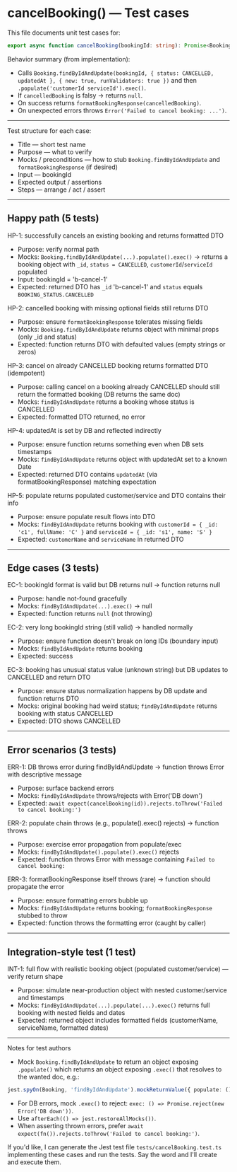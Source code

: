 # cancelBooking() — Test cases

This file documents unit test cases for:

```ts
export async function cancelBooking(bookingId: string): Promise<BookingResponseDTO | null>
```

Behavior summary (from implementation):
- Calls `Booking.findByIdAndUpdate(bookingId, { status: CANCELLED, updatedAt }, { new: true, runValidators: true })` and then `.populate('customerId serviceId').exec()`.
- If `cancelledBooking` is falsy -> returns `null`.
- On success returns `formatBookingResponse(cancelledBooking)`.
- On unexpected errors throws `Error('Failed to cancel booking: ...')`.

----

Test structure for each case:
- Title — short test name
- Purpose — what to verify
- Mocks / preconditions — how to stub `Booking.findByIdAndUpdate` and `formatBookingResponse` (if desired)
- Input — bookingId
- Expected output / assertions
- Steps — arrange / act / assert

----

## Happy path (5 tests)

HP-1: successfully cancels an existing booking and returns formatted DTO
- Purpose: verify normal path
- Mocks: `Booking.findByIdAndUpdate(...).populate().exec()` -> returns a booking object with `_id`, `status = CANCELLED`, `customerId`/`serviceId` populated
- Input: bookingId = 'b-cancel-1'
- Expected: returned DTO has `_id` 'b-cancel-1' and `status` equals `BOOKING_STATUS.CANCELLED`

HP-2: cancelled booking with missing optional fields still returns DTO
- Purpose: ensure `formatBookingResponse` tolerates missing fields
- Mocks: `Booking.findByIdAndUpdate` returns object with minimal props (only _id and status)
- Expected: function returns DTO with defaulted values (empty strings or zeros)

HP-3: cancel on already CANCELLED booking returns formatted DTO (idempotent)
- Purpose: calling cancel on a booking already CANCELLED should still return the formatted booking (DB returns the same doc)
- Mocks: `findByIdAndUpdate` returns a booking whose status is CANCELLED
- Expected: formatted DTO returned, no error

HP-4: updatedAt is set by DB and reflected indirectly
- Purpose: ensure function returns something even when DB sets timestamps
- Mocks: `findByIdAndUpdate` returns object with updatedAt set to a known Date
- Expected: returned DTO contains `updatedAt` (via formatBookingResponse) matching expectation

HP-5: populate returns populated customer/service and DTO contains their info
- Purpose: ensure populate result flows into DTO
- Mocks: `findByIdAndUpdate` returns booking with `customerId = { _id: 'c1', fullName: 'C' }` and `serviceId = { _id: 's1', name: 'S' }`
- Expected: `customerName` and `serviceName` in returned DTO

----

## Edge cases (3 tests)

EC-1: bookingId format is valid but DB returns null -> function returns null
- Purpose: handle not-found gracefully
- Mocks: `findByIdAndUpdate(...).exec()` -> null
- Expected: function returns `null` (not throwing)

EC-2: very long bookingId string (still valid) -> handled normally
- Purpose: ensure function doesn't break on long IDs (boundary input)
- Mocks: `findByIdAndUpdate` returns booking
- Expected: success

EC-3: booking has unusual status value (unknown string) but DB updates to CANCELLED and return DTO
- Purpose: ensure status normalization happens by DB update and function returns DTO
- Mocks: original booking had weird status; `findByIdAndUpdate` returns booking with status CANCELLED
- Expected: DTO shows CANCELLED

----

## Error scenarios (3 tests)

ERR-1: DB throws error during findByIdAndUpdate -> function throws Error with descriptive message
- Purpose: surface backend errors
- Mocks: `findByIdAndUpdate` throws/rejects with Error('DB down')
- Expected: `await expect(cancelBooking(id)).rejects.toThrow('Failed to cancel booking:')`

ERR-2: populate chain throws (e.g., populate().exec() rejects) -> function throws
- Purpose: exercise error propagation from populate/exec
- Mocks: `findByIdAndUpdate().populate().exec()` rejects
- Expected: function throws Error with message containing `Failed to cancel booking:`

ERR-3: formatBookingResponse itself throws (rare) -> function should propagate the error
- Purpose: ensure formatting errors bubble up
- Mocks: `findByIdAndUpdate` returns booking; `formatBookingResponse` stubbed to throw
- Expected: function throws the formatting error (caught by caller)

----

## Integration-style test (1 test)

INT-1: full flow with realistic booking object (populated customer/service) — verify return shape
- Purpose: simulate near-production object with nested customer/service and timestamps
- Mocks: `findByIdAndUpdate(...).populate(...).exec()` returns full booking with nested fields and dates
- Expected: returned object includes formatted fields (customerName, serviceName, formatted dates)

----

Notes for test authors
- Mock `Booking.findByIdAndUpdate` to return an object exposing `.populate()` which returns an object exposing `.exec()` that resolves to the wanted doc, e.g.:

```ts
jest.spyOn(Booking, 'findByIdAndUpdate').mockReturnValue({ populate: () => ({ exec: () => Promise.resolve(doc) }) } as any);
```

- For DB errors, mock `.exec()` to reject: `exec: () => Promise.reject(new Error('DB down'))`.
- Use `afterEach(() => jest.restoreAllMocks())`.
- When asserting thrown errors, prefer `await expect(fn()).rejects.toThrow('Failed to cancel booking:')`.

If you'd like, I can generate the Jest test file `tests/cancelBooking.test.ts` implementing these cases and run the tests. Say the word and I'll create and execute them.

